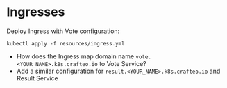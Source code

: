 # Ingresses

Deploy Ingress with Vote configuration:

```
kubectl apply -f resources/ingress.yml
```

- How does the Ingress map domain name `vote.<YOUR_NAME>.k8s.crafteo.io` to Vote Service?
- Add a similar configuration for `result.<YOUR_NAME>.k8s.crafteo.io` and Result Service